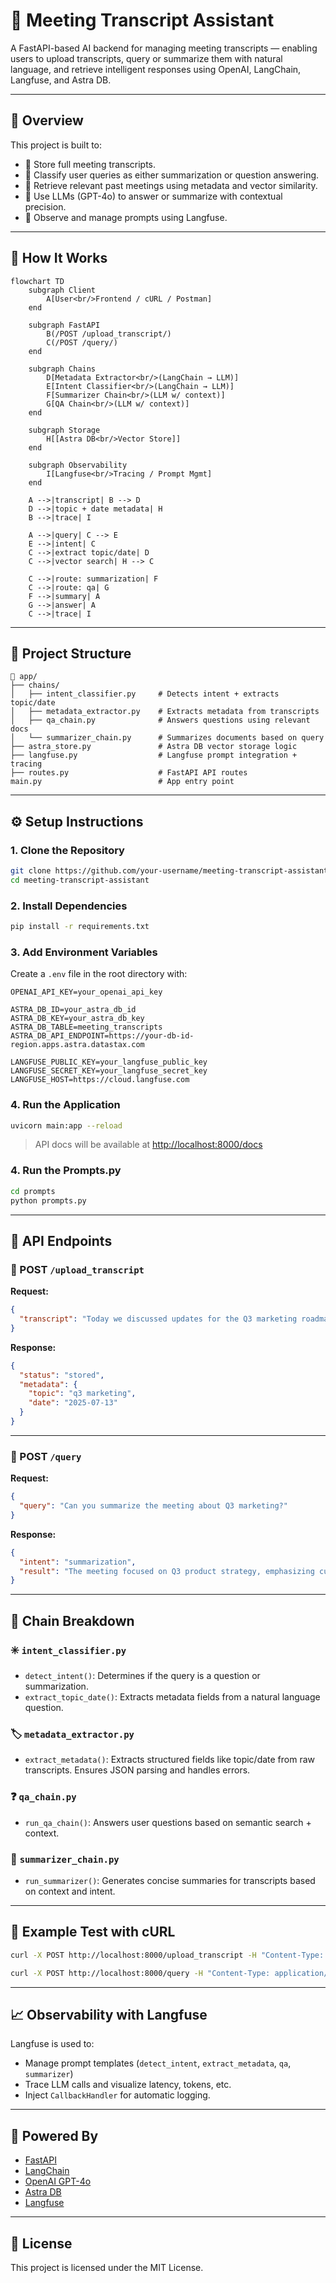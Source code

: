 # 🧠 Meeting Transcript Assistant

A FastAPI-based AI backend for managing meeting transcripts — enabling users to upload transcripts, query or summarize them with natural language, and retrieve intelligent responses using OpenAI, LangChain, Langfuse, and Astra DB.

---

## 📘 Overview

This project is built to:
- 📝 Store full meeting transcripts.
- 🤖 Classify user queries as either summarization or question answering.
- 📡 Retrieve relevant past meetings using metadata and vector similarity.
- 🧠 Use LLMs (GPT-4o) to answer or summarize with contextual precision.
- 🔎 Observe and manage prompts using Langfuse.

---

## 🧠 How It Works

```mermaid
flowchart TD
    subgraph Client
        A[User<br/>Frontend / cURL / Postman]
    end

    subgraph FastAPI
        B(/POST /upload_transcript/)
        C(/POST /query/)
    end

    subgraph Chains
        D[Metadata Extractor<br/>(LangChain → LLM)]
        E[Intent Classifier<br/>(LangChain → LLM)]
        F[Summarizer Chain<br/>(LLM w/ context)]
        G[QA Chain<br/>(LLM w/ context)]
    end

    subgraph Storage
        H[[Astra DB<br/>Vector Store]]
    end

    subgraph Observability
        I[Langfuse<br/>Tracing / Prompt Mgmt]
    end

    A -->|transcript| B --> D
    D -->|topic + date metadata| H
    B -->|trace| I

    A -->|query| C --> E
    E -->|intent| C
    C -->|extract topic/date| D
    C -->|vector search| H --> C

    C -->|route: summarization| F
    C -->|route: qa| G
    F -->|summary| A
    G -->|answer| A
    C -->|trace| I
```

---

## 📂 Project Structure

```
📁 app/
├── chains/
│   ├── intent_classifier.py     # Detects intent + extracts topic/date
│   ├── metadata_extractor.py    # Extracts metadata from transcripts
│   ├── qa_chain.py              # Answers questions using relevant docs
│   └── summarizer_chain.py      # Summarizes documents based on query
├── astra_store.py               # Astra DB vector storage logic
├── langfuse.py                  # Langfuse prompt integration + tracing
├── routes.py                    # FastAPI API routes
main.py                          # App entry point
```

---

## ⚙️ Setup Instructions

### 1. Clone the Repository

```bash
git clone https://github.com/your-username/meeting-transcript-assistant.git
cd meeting-transcript-assistant
```

### 2. Install Dependencies

```bash
pip install -r requirements.txt
```

### 3. Add Environment Variables

Create a `.env` file in the root directory with:

```dotenv
OPENAI_API_KEY=your_openai_api_key

ASTRA_DB_ID=your_astra_db_id
ASTRA_DB_KEY=your_astra_db_key
ASTRA_DB_TABLE=meeting_transcripts
ASTRA_DB_API_ENDPOINT=https://your-db-id-region.apps.astra.datastax.com

LANGFUSE_PUBLIC_KEY=your_langfuse_public_key
LANGFUSE_SECRET_KEY=your_langfuse_secret_key
LANGFUSE_HOST=https://cloud.langfuse.com
```

### 4. Run the Application

```bash
uvicorn main:app --reload
```

> API docs will be available at [http://localhost:8000/docs](http://localhost:8000/docs)

### 4. Run the Prompts.py

```bash
cd prompts
python prompts.py
```

---

## 📡 API Endpoints

### 🔹 POST `/upload_transcript`

**Request:**
```json
{
  "transcript": "Today we discussed updates for the Q3 marketing roadmap..."
}
```

**Response:**
```json
{
  "status": "stored",
  "metadata": {
    "topic": "q3 marketing",
    "date": "2025-07-13"
  }
}
```

---

### 🔹 POST `/query`

**Request:**
```json
{
  "query": "Can you summarize the meeting about Q3 marketing?"
}
```

**Response:**
```json
{
  "intent": "summarization",
  "result": "The meeting focused on Q3 product strategy, emphasizing customer outreach..."
}
```

---

## 🧠 Chain Breakdown

### ✳️ `intent_classifier.py`
- `detect_intent()`: Determines if the query is a question or summarization.
- `extract_topic_date()`: Extracts metadata fields from a natural language question.

### 🏷️ `metadata_extractor.py`
- `extract_metadata()`: Extracts structured fields like topic/date from raw transcripts. Ensures JSON parsing and handles errors.

### ❓ `qa_chain.py`
- `run_qa_chain()`: Answers user questions based on semantic search + context.

### 📝 `summarizer_chain.py`
- `run_summarizer()`: Generates concise summaries for transcripts based on context and intent.

---

## 🧪 Example Test with cURL

```bash
curl -X POST http://localhost:8000/upload_transcript -H "Content-Type: application/json" -d '{"transcript": "Yesterday we reviewed the AI project goals and challenges..."}'

curl -X POST http://localhost:8000/query -H "Content-Type: application/json" -d '{"query": "What were the goals mentioned in the AI meeting?"}'
```

---

## 📈 Observability with Langfuse

Langfuse is used to:
- Manage prompt templates (`detect_intent`, `extract_metadata`, `qa`, `summarizer`)
- Trace LLM calls and visualize latency, tokens, etc.
- Inject `CallbackHandler` for automatic logging.

---

## 🧠 Powered By

- [FastAPI](https://fastapi.tiangolo.com/)
- [LangChain](https://www.langchain.com/)
- [OpenAI GPT-4o](https://platform.openai.com/)
- [Astra DB](https://www.datastax.com/astra)
- [Langfuse](https://langfuse.com/)

---

## 📄 License

This project is licensed under the MIT License.